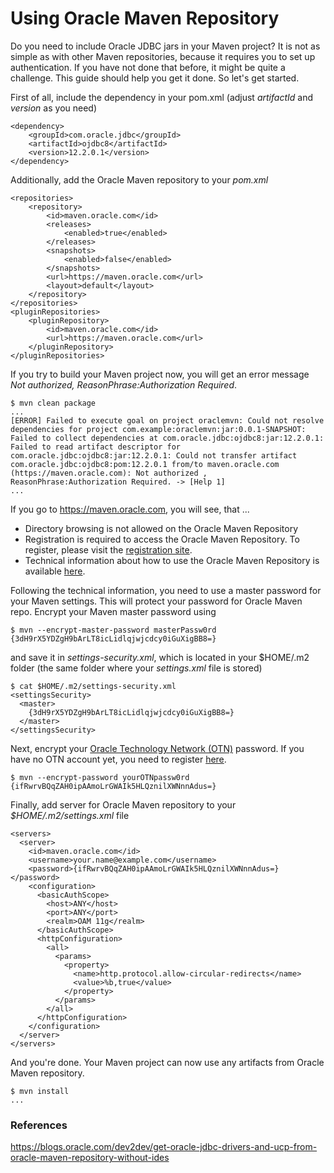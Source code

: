 # Using Oracle Maven Repository

Do you need to include Oracle JDBC jars in your Maven project?
It is not as simple as with other Maven repositories, because it requires you to set up authentication.
If you have not done that before, it might be quite a challenge.
This guide should help you get it done.
So let's get started.

First of all, include the dependency in your pom.xml (adjust _artifactId_ and _version_ as you need)
```
<dependency>
	<groupId>com.oracle.jdbc</groupId>
	<artifactId>ojdbc8</artifactId>
	<version>12.2.0.1</version>
</dependency>
```
Additionally, add the Oracle Maven repository to your _pom.xml_
```
<repositories>
	<repository>
		<id>maven.oracle.com</id>
		<releases>
			<enabled>true</enabled>
		</releases>
		<snapshots>
			<enabled>false</enabled>
		</snapshots>
		<url>https://maven.oracle.com</url>
		<layout>default</layout>
	</repository>
</repositories>
<pluginRepositories>
	<pluginRepository>
		<id>maven.oracle.com</id>
		<url>https://maven.oracle.com</url>
	</pluginRepository>
</pluginRepositories>
```
If you try to build your Maven project now, you will get an error message _Not authorized, ReasonPhrase:Authorization Required_.
```
$ mvn clean package
...
[ERROR] Failed to execute goal on project oraclemvn: Could not resolve dependencies for project com.example:oraclemvn:jar:0.0.1-SNAPSHOT: Failed to collect dependencies at com.oracle.jdbc:ojdbc8:jar:12.2.0.1: Failed to read artifact descriptor for com.oracle.jdbc:ojdbc8:jar:12.2.0.1: Could not transfer artifact com.oracle.jdbc:ojdbc8:pom:12.2.0.1 from/to maven.oracle.com (https://maven.oracle.com): Not authorized , ReasonPhrase:Authorization Required. -> [Help 1]
...
```
If you go to https://maven.oracle.com, you will see, that ...
- Directory browsing is not allowed on the Oracle Maven Repository
- Registration is required to access the Oracle Maven Repository. To register, please visit the [registration site](http://www.oracle.com/webapps/maven/register/license.html).
- Technical information about how to use the Oracle Maven Repository is available [here](https://maven.oracle.com/doc.html).

Following the technical information, you need to use a master password for your Maven settings. This will protect your password for Oracle Maven repo. Encrypt your Maven master password using
```
$ mvn --encrypt-master-password masterPassw0rd
{3dH9rX5YDZgH9bArLT8icLidlqjwjcdcy0iGuXigBB8=}
```
and save it in _settings-security.xml_, which is located in your $HOME/.m2 folder (the same folder where your _settings.xml_ file is stored)
```
$ cat $HOME/.m2/settings-security.xml
<settingsSecurity>
  <master>
    {3dH9rX5YDZgH9bArLT8icLidlqjwjcdcy0iGuXigBB8=}
  </master>
</settingsSecurity>
```
Next, encrypt your [Oracle Technology Network (OTN)](http://www.oracle.com/technetwork/index.html) password.
If you have no OTN account yet, you need to register [here](https://profile.oracle.com/myprofile/account/create-account.jspx).
```
$ mvn --encrypt-password yourOTNpassw0rd
{ifRwrvBQqZAH0ipAAmoLrGWAIk5HLQznilXWNnnAdus=}
```
Finally, add server for Oracle Maven repository to your _$HOME/.m2/settings.xml_ file
```
<servers>
  <server>
    <id>maven.oracle.com</id>
    <username>your.name@example.com</username>
    <password>{ifRwrvBQqZAH0ipAAmoLrGWAIk5HLQznilXWNnnAdus=}</password>
    <configuration>
      <basicAuthScope>
        <host>ANY</host>
        <port>ANY</port>
        <realm>OAM 11g</realm>
      </basicAuthScope>
      <httpConfiguration>
        <all>
          <params>
            <property>
              <name>http.protocol.allow-circular-redirects</name>
              <value>%b,true</value>
            </property>
          </params>
        </all>
      </httpConfiguration>
    </configuration>
  </server>
</servers>
```
And you're done. Your Maven project can now use any artifacts from Oracle Maven repository.
```
$ mvn install
...
```
### References
https://blogs.oracle.com/dev2dev/get-oracle-jdbc-drivers-and-ucp-from-oracle-maven-repository-without-ides

